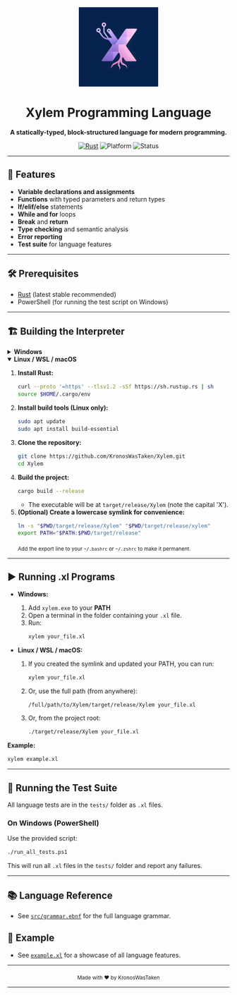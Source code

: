 <div align="center">
  <img src="logo/xylem_logo.png" alt="Xylem Logo" width="180"/>
  
  <h1>Xylem Programming Language</h1>
  
  <p>
    <b>A statically-typed, block-structured language for modern programming.</b>
  </p>
  
  <p>
    <a href="https://www.rust-lang.org/"><img src="https://img.shields.io/badge/Made%20with-Rust-orange?logo=rust" alt="Rust"/></a>
    <img src="https://img.shields.io/badge/Platform-Windows%20%7C%20Linux%20%7C%20macOS-blue" alt="Platform"/>
    <img src="https://img.shields.io/badge/Status-Alpha-lightgrey" alt="Status"/>
  </p>
</div>

---

## 🚀 Features

- **Variable declarations and assignments**
- **Functions** with typed parameters and return types
- **If/elif/else** statements
- **While and for** loops
- **Break** and **return**
- **Type checking** and semantic analysis
- **Error reporting**
- **Test suite** for language features

---

## 🛠️ Prerequisites

- [Rust](https://www.rust-lang.org/tools/install) (latest stable recommended)
- PowerShell (for running the test script on Windows)

---

## 🏗️ Building the Interpreter

<details>
<summary><b>Windows</b></summary>

```sh
# Clone the repo
git clone https://github.com/KronosWasTaken/Xylem.git
cd Xylem

# Build in release mode
cargo build --release
```
- The executable will be at <code>target/release/xylem.exe</code>.

</details>

<details open>
<summary><b>Linux / WSL / macOS</b></summary>

1. <b>Install Rust:</b>
   ```sh
   curl --proto '=https' --tlsv1.2 -sSf https://sh.rustup.rs | sh
   source $HOME/.cargo/env
   ```
2. <b>Install build tools (Linux only):</b>
   ```sh
   sudo apt update
   sudo apt install build-essential
   ```
3. <b>Clone the repository:</b>
   ```sh
   git clone https://github.com/KronosWasTaken/Xylem.git
   cd Xylem
   ```
4. <b>Build the project:</b>
   ```sh
   cargo build --release
   ```
   - The executable will be at <code>target/release/Xylem</code> (note the capital 'X').
5. <b>(Optional) Create a lowercase symlink for convenience:</b>
   ```sh
   ln -s "$PWD/target/release/Xylem" "$PWD/target/release/xylem"
   export PATH="$PATH:$PWD/target/release"
   ```
   <sub>Add the export line to your <code>~/.bashrc</code> or <code>~/.zshrc</code> to make it permanent.</sub>

</details>

---

## ▶️ Running .xl Programs

- <b>Windows:</b>
  1. Add <code>xylem.exe</code> to your <b>PATH</b>
  2. Open a terminal in the folder containing your <code>.xl</code> file.
  3. Run:
     ```sh
     xylem your_file.xl
     ```

- <b>Linux / WSL / macOS:</b>
  1. If you created the symlink and updated your PATH, you can run:
     ```sh
     xylem your_file.xl
     ```
  2. Or, use the full path (from anywhere):
     ```sh
     /full/path/to/Xylem/target/release/Xylem your_file.xl
     ```
  3. Or, from the project root:
     ```sh
     ./target/release/Xylem your_file.xl
     ```

**Example:**
```sh
xylem example.xl
```

---

## 🧪 Running the Test Suite

All language tests are in the <code>tests/</code> folder as <code>.xl</code> files.

### On Windows (PowerShell)
Use the provided script:
```sh
./run_all_tests.ps1
```
This will run all <code>.xl</code> files in the <code>tests/</code> folder and report any failures.

---

## 📚 Language Reference
- See [`src/grammar.ebnf`](src/grammar.ebnf) for the full language grammar.

## 🌟 Example
- See [`example.xl`](example.xl) for a showcase of all language features.

---

<div align="center">
  <sub>Made with ❤️ by KronosWasTaken</sub>
</div>

---